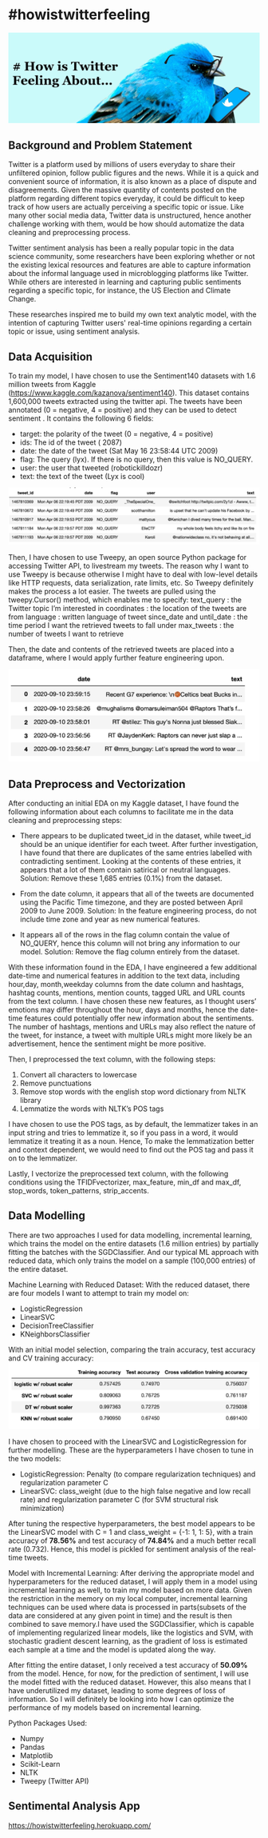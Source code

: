 # #howistwitterfeeling
<img src="jupyter notebook/image/morning-brew-V6CdmV277nY-unsplash.jpg">

## Background and Problem Statement
Twitter is a platform used by millions of users everyday to share their unfiltered opinion, follow public figures and the news. While it is a quick and convenient source of information, it is also known as a place of dispute and disagreements. Given the massive quantity of contents posted on the platform regarding different topics everyday, it could be difficult to keep track of how users are actually perceiving a specific topic or issue. Like many other social media data, Twitter data is unstructured, hence another challenge working with them, would be how should automatize the data cleaning and preprocessing process.

Twitter sentiment analysis has been a really popular topic in the data science community, some researchers have been exploring whether or not the existing lexical resources and features are able to capture information about the informal language used in microblogging platforms like Twitter. While others are interested in learning and capturing public sentiments regarding a specific topic, for instance, the US Election and Climate Change. 

These researches inspired me to build my own text analytic model, with the intention of capturing Twitter users' real-time opinions regarding a certain topic or issue, using sentiment analysis.


## Data Acquisition
To train my model, I have chosen to use the Sentiment140 datasets with 1.6 million tweets from Kaggle (https://www.kaggle.com/kazanova/sentiment140). This dataset contains 1,600,000 tweets extracted using the twitter api. The tweets have been annotated (0 = negative, 4 = positive) and they can be used to detect sentiment .
It contains the following 6 fields:
- target: the polarity of the tweet (0 = negative, 4 = positive)
- ids: The id of the tweet ( 2087)
- date: the date of the tweet (Sat May 16 23:58:44 UTC 2009)
- flag: The query (lyx). If there is no query, then this value is NO_QUERY.
- user: the user that tweeted (robotickilldozr)
- text: the text of the tweet (Lyx is cool)
<img src="jupyter notebook/image/raw_data.png">

Then, I have chosen to use Tweepy, an open source Python package for accessing Twitter API, to livestream my tweets. The reason why I want to use Tweepy is because otherwise I might have to deal with low-level details like HTTP requests, data serialization, rate limits, etc. So Tweepy definitely makes the process a lot easier. The tweets are pulled using the tweepy.Cursor() method, which enables me to specify:
text_query : the Twitter topic I’m interested in
coordinates : the location of the tweets are from
language : written language of tweet
since_date and until_date : the time period I want the retrieved tweets to fall under
max_tweets : the number of tweets I want to retrieve

Then, the date and contents of the retrieved tweets are placed into a dataframe, where I would apply further feature engineering upon.

<img src="jupyter notebook/image/twitter_data.png">


## Data Preprocess and Vectorization
After conducting an initial EDA on my Kaggle dataset, I have found the following information about each columns to facilitate me in the data cleaning and preprocessing steps:
- There appears to be duplicated tweet_id in the dataset, while tweet_id should be an unique identifier for each tweet. After further investigation, I have found that there are duplicates of the same entries labelled with contradicting sentiment. Looking at the contents of these entries, it appears that a lot of them contain satirical or neutral languages.
Solution: Remove these 1,685 entries (0.1%) from the dataset.

- From the date column, it appears that all of the tweets are documented using the Pacific Time timezone, and they are posted between April 2009 to June 2009.
Solution: In the feature engineering process, do not include time zone and year as new numerical features.

- It appears all of the rows in the flag column contain the value of NO_QUERY, hence this column will not bring any information to our model.
Solution: Remove the flag column entirely from the dataset.

With these information found in the EDA, I have engineered a few additional date-time and numerical features in addition to the text data, including hour,day, month,weekday columns from the date column and hashtags, hashtag counts, mentions, mention counts, tagged URL and URL counts from the text column. I have chosen these new features, as I thought users’ emotions may differ throughout the hour, days and months, hence the date-time features could potentially offer new information about the sentiments. The number of hashtags, mentions and URLs may also reflect the nature of the tweet, for instance, a tweet with multiple URLs might more likely be an advertisement, hence the sentiment might be more positive.

Then, I preprocessed the text column, with the following steps:
1. Convert all characters to lowercase
2. Remove punctuations
3. Remove stop words with the english stop word dictionary from NLTK library
4. Lemmatize the words with NLTK’s POS tags

I have chosen to use the POS tags, as by default, the lemmatizer takes in an input string and tries to lemmatize it, so if you pass in a word, it would lemmatize it treating it as a noun. Hence, To make the lemmatization better and context dependent, we would need to find out the POS tag and pass it on to the lemmatizer. 

Lastly, I vectorize the preprocessed text column, with the following conditions using the TFIDFvectorizer, max_feature, min_df and max_df, stop_words, token_patterns, strip_accents.


## Data Modelling
There are two approaches I used for data modelling, incremental learning, which trains the model on the entire datasets (1.6 million entries)  by partially fitting the batches with the SGDClassifier. And our typical ML approach with reduced data, which only trains the model on a sample (100,000 entries) of the entire dataset.

Machine Learning with Reduced Dataset:
With the reduced dataset, there are four models I want to attempt to train my model on:
- LogisticRegression
- LinearSVC
- DecisionTreeClassifier
- KNeighborsClassifier

With an initial model selection, comparing the train accuracy, test accuracy and CV training accuracy:
<img src="jupyter notebook/image/reduced_accuracy.png">

I have chosen to proceed with the LinearSVC and LogisticRegression for further modelling. These are the hyperparameters I have chosen to tune in the two models:
- LogisticRegression: Penalty (to compare regularization techniques) and regularization parameter C
- LinearSVC: class_weight (due to the high false negative and low recall rate) and regularization parameter C (for SVM structural risk minimization)

After tuning the respective hyperparameters, the best model appears to be the LinearSVC model with C = 1 and class_weight = {-1: 1, 1: 5}, with a train accuracy of **78.56%** and test accuracy of **74.84%** and a much better recall rate (0.732). Hence, this model is pickled for sentiment analysis of the real-time tweets.

Model with Incremental Learning:
After deriving the appropriate model and hyperparameters for the reduced dataset, I will apply them in a model using incremental learning as well, to train my model based on more data. Given the restriction in the memory on my local computer, incremental learning techniques can be used where data is processed in parts(subsets of the data are considered at any given point in time) and the result is then combined to save memory.I have used the SGDClassifier, which is capable of implementing regularized linear models, like the logistics and SVM, with stochastic gradient descent learning, as the gradient of loss is estimated each sample at a time and the model is updated along the way.

After fitting the entire dataset, I only received a test accuracy of **50.09%** from the model. Hence, for now, for the prediction of sentiment, I will use the model fitted with the reduced dataset. However, this also means that I have underutilized my dataset, leading to some degrees of loss of information. So I will definitely be looking into how I can optimize the performance of my models based on incremental learning.

Python Packages Used:
- Numpy
- Pandas
- Matplotlib
- Scikit-Learn
- NLTK
- Tweepy (Twitter API)

## Sentimental Analysis App
https://howistwitterfeeling.herokuapp.com/
